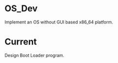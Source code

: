 # OS_Dev
Implement an OS without GUI based x86_64 platform.

# Current

Design Boot Loader program.
